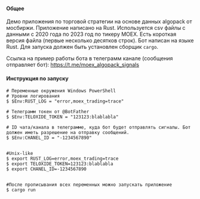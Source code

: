 #### Общее
Демо приложения по торговой стратегии на основе данных algopack от мосбиржи.
Приложение написано на Rust. Используется csv файлы с данными с 2020 года по 2023 год по тикеру MOEX. Есть короткая версия файла (первые несколько десятков строк).
Бот написан на языке Rust. Для запуска должен быть установлен сборщик `cargo`. 

Ссылка на пример работы бота в телеграмм канале (сообщения отправляет бот):
https://t.me/moex_algopack_signals

#### Инструкция по запуску
```
# Переменные окружения Windows PowerShell
# Уровни логирования
$ $Env:RUST_LOG = "error,moex_trading=trace"

# Телеграмм токен от @BotFather
$ $Env:TELOXIDE_TOKEN = "123123:blablabla"

# ID чата/канала в телеграмме, куда бот будет отправлять сигналы. Бот должен иметь разрешение на отправку сообщений.
$ $Env:CHANEL_ID = "-1234567890"


#Unix-like  
$ export RUST_LOG=error,moex_trading=trace  
$ export TELOXIDE_TOKEN=123123:blablabla 
$ export CHANEL_ID=-1234567890


#После прописывания всех переменных можно запускать приложение
$ cargo run 
```



